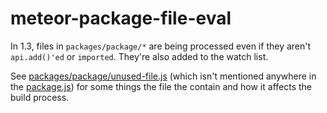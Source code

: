 # meteor-package-file-eval

In 1.3, files in `packages/package/*` are being processed even
if they aren't `api.add()'ed` or `imported`.  They're also
added to the watch list.

See [packages/package/unused-file.js](packages/package/unused-file.js)
(which isn't mentioned anywhere in the
[package.js](packages/package/package.js)) for some things the file
the contain and how it affects the build process.
